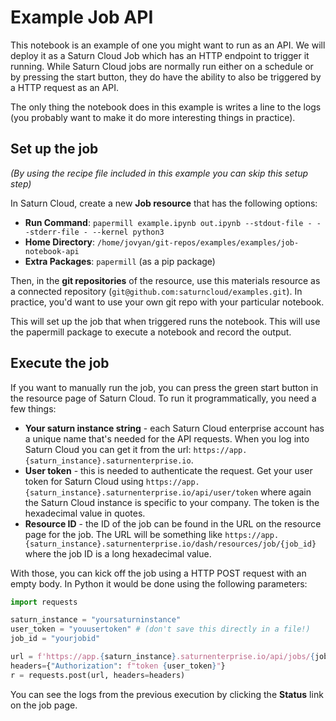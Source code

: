 # Example Job API

This notebook is an example of one you might want to run as an API. We will deploy it as a Saturn Cloud Job which has an HTTP endpoint to trigger it running. While Saturn Cloud jobs are normally run either on a schedule or by pressing the start button, they do have the ability to also be triggered by a HTTP request as an API.

The only thing the notebook does in this example is writes a line to the logs (you probably want to make it do more interesting things in practice).

## Set up the job

_(By using the recipe file included in this example you can skip this setup step)_

In Saturn Cloud, create a new **Job resource** that has the following options:

* **Run Command**: `papermill example.ipynb out.ipynb --stdout-file - --stderr-file - --kernel python3`
* **Home Directory**: `/home/jovyan/git-repos/examples/examples/job-notebook-api`
* **Extra Packages**: `papermill` (as a pip package)

Then, in the **git repositories** of the resource, use this materials resource as a connected repository (`git@github.com:saturncloud/examples.git`). In practice, you'd want to use your own git repo with your particular notebook. 

This will set up the job that when triggered runs the notebook. This will use the papermill package to execute a notebook and record the output.

## Execute the job

If you want to manually run the job, you can press the green start button in the resource page of Saturn Cloud. To run it programmatically, you need a few things:

* **Your saturn instance string** - each Saturn Cloud enterprise account has a unique name that's needed for the API requests. When you log into Saturn Cloud you can get it from the url: `https://app.{saturn_instance}.saturnenterprise.io`.
* **User token** - this is needed to authenticate the request. Get your user token for Saturn Cloud using `https://app.{saturn_instance}.saturnenterprise.io/api/user/token` where again the Saturn Cloud instance is specific to your company. The token is the hexadecimal value in quotes.
* **Resource ID** - the ID of the job can be found in the URL on the resource page for the job. The URL will be something like `https://app.{saturn_instance}.saturnenterprise.io/dash/resources/job/{job_id}` where the job ID is a long hexadecimal value.

With those, you can kick off the job using a HTTP POST request with an empty body. In Python it would be done using the following parameters:

```python
import requests

saturn_instance = "yoursaturninstance"
user_token = "youusertoken" # (don't save this directly in a file!)
job_id = "yourjobid"

url = f'https://app.{saturn_instance}.saturnenterprise.io/api/jobs/{job_id}/start'
headers={"Authorization": f"token {user_token}"}
r = requests.post(url, headers=headers)
```

You can see the logs from the previous execution by clicking the **Status** link on the job page.
